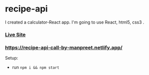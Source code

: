 # recipe-api

I created a calculator-React app. I'm going to use React, html5, css3 .

### [Live Site](https://recipe-api-call-by-manpreet.netlify.app/)

### https://recipe-api-call-by-manpreet.netlify.app/

Setup:

- run `npm i && npm start`

